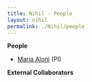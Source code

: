 ```yaml
---
title: Nihil - People
layout: nihil
permalink: ./Nihil/people
---
```


**People**
- [Maria Aloni](https://www.marialoni.org) (PI)

**External Collaborators**
